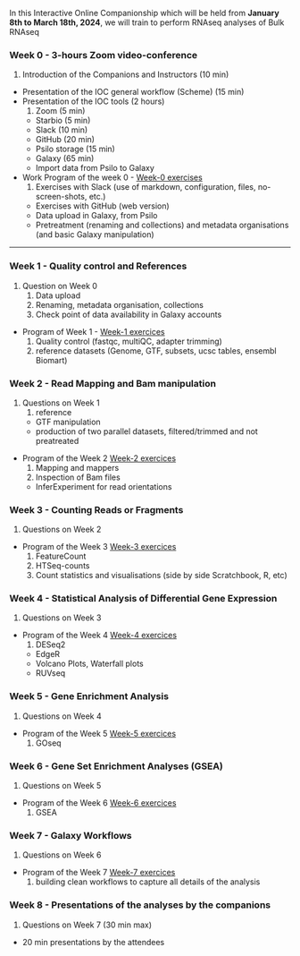 In this Interactive Online Companionship which will be held from **January 8th to March
18th, 2024**, we will train to perform RNAseq analyses of Bulk RNAseq

### Week 0 - **3-hours Zoom video-conference**
<!-- Faire un schedule sur google sheets -->

1. Introduction of the Companions and Instructors (10 min)
- Presentation of the IOC general workflow (Scheme) (15 min)
- Presentation of the IOC tools (2 hours)
    1. Zoom (5 min)
    - Starbio (5 min)
    - Slack (10 min)
    - GitHub (20 min)
    - Psilo storage (15 min)
    - Galaxy (65 min)
    - Import data from Psilo to Galaxy
- Work Program of the week 0 - [Week-0 exercises]()
    1. Exercises with Slack (use of markdown, configuration, files, no-screen-shots, etc.)
    - Exercises with GitHub (web version)
    - Data upload in Galaxy, from Psilo
    - Pretreatment (renaming and collections) and metadata organisations (and basic Galaxy manipulation)

----
### Week 1 - **Quality control and References**
1. Question on Week 0
    1. Data upload
    2. Renaming, metadata organisation, collections
    3. Check point of data availability in Galaxy accounts
- Program of Week 1 - [Week-1 exercices]()
    1. Quality control (fastqc, multiQC, adapter trimming)
    2. reference datasets (Genome, GTF, subsets, ucsc tables, ensembl Biomart)
### Week 2 - **Read Mapping and Bam manipulation**
1. Questions on Week 1
    1. reference
    - GTF manipulation
    - production of two parallel datasets, filtered/trimmed and not preatreated
- Program of the Week 2 [Week-2 exercices]()
    1. Mapping and mappers
    2. Inspection of Bam files
    - InferExperiment for read orientations

### Week 3 - **Counting Reads or Fragments**
1. Questions on Week 2
- Program of the Week 3 [Week-3 exercices]()
    1. FeatureCount
    2. HTSeq-counts
    3. Count statistics and visualisations (side by side Scratchbook, R, etc)

### Week 4 - **Statistical Analysis of Differential Gene Expression**
1. Questions on Week 3
- Program of the Week 4 [Week-4 exercices]()
    1. DESeq2
    - EdgeR
    - Volcano Plots, Waterfall plots
    - RUVseq

### Week 5 - **Gene Enrichment Analysis**
1. Questions on Week 4
- Program of the Week 5 [Week-5 exercices]()
    1. GOseq


### Week 6 - **Gene Set Enrichment Analyses (GSEA)**
1. Questions on Week 5
- Program of the Week 6 [Week-6 exercices]()
    1. GSEA

### Week 7 - **Galaxy Workflows**
1. Questions on Week 6
- Program of the Week 7 [Week-7 exercices]()
    1. building clean workflows to capture all details of the analysis

### Week 8 - **Presentations of the analyses by the companions**
1. Questions on Week 7 (30 min max)
- 20 min presentations by the attendees
